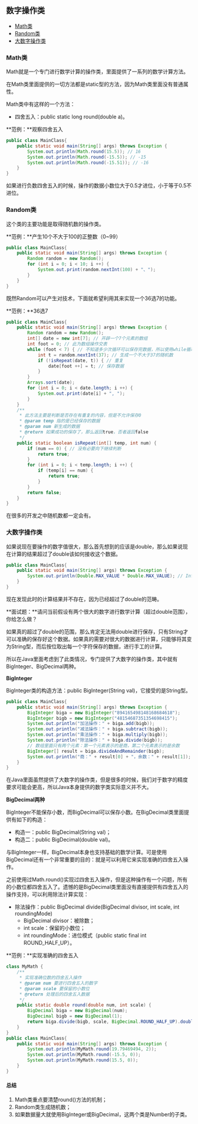 ## 数字操作类

* [Math类](/chapter-3/section-6.md#Math类)
* [Random类](/chapter-3/section-6.md#Random类)
* [大数字操作类](/chapter-3/section-6.md#大数字操作类)

### Math类

Math就是一个专门进行数学计算的操作类，里面提供了一系列的数学计算方法。

在Math类里面提供的一切方法都是static型的方法，因为Math类里面没有普通属性。

Math类中有这样的一个方法：
* 四舍五入：public static long round(double a)。

**范例：**观察四舍五入
```java
public class MainClass{ 
	public static void main(String[] args) throws Exception {
		System.out.println(Math.round(15.5)); // 16
		System.out.println(Math.round(-15.5)); // -15
		System.out.println(Math.round(-15.51)); // -16
	}
}
```

如果进行负数四舍五入的时候，操作的数据小数位大于0.5才进位，小于等于0.5不进位。

### Random类

这个类的主要功能是取得随机数的操作类。

**范例：**产生10个不大于100的正整数（0~99）

```java
public class MainClass{ 
	public static void main(String[] args) throws Exception {
		Random random = new Random();
		for (int i = 0; i < 10; i ++) {
			System.out.print(random.nextInt(100) + "、");
		}
	}
}
```

既然Random可以产生对技术，下面就希望利用其来实现一个36选7的功能。

**范例：**36选7
```java
public class MainClass{ 
	public static void main(String[] args) throws Exception {
		Random random = new Random();
		int[] date = new int[7]; // 开辟一个7个元素的数组
		int foot = 0; // 此为数组操作交表
		while (foot < 7) { // 不知道多少次循环可以保存完数据，所以使用while循环
			int t = random.nextInt(37); // 生成一个不大于37的随机数
			if (!isRepeat(date, t)) { // 重复
				date[foot ++] = t; // 保存数据
			}
		}
		Arrays.sort(date);
		for (int i = 0; i < date.length; i ++) {
			System.out.print(date[i] + ", ");
		}
	}
	/**
	 * 此方法主要是判断是否存在有重复的内容，但是不允许保存0
	 * @param temp 指的是已经保存的数据
	 * @param num 新生成的数据
	 * @return 如果成功的保存了，那么返回true，否者返回false
	 */
	public static boolean isRepeat(int[] temp, int num) {
		if (num == 0) { // 没有必要向下继续判断
			return true;
		}
		for (int i = 0; i < temp.length; i ++) {
			if (temp[i] == num) {
				return true;
			}
		}
		return false;
	}
}
```

在很多的开发之中随机数都一定会有。

### 大数字操作类

如果说现在要操作的数字值很大，那么首先想到的应该是double，那么如果说现在计算的结果超过了double该如何接收这个数据。
```java
public class MainClass{ 
	public static void main(String[] args) throws Exception {
		System.out.println(Double.MAX_VALUE * Double.MAX_VALUE); // Infinity
	}
}
```

现在发现此时的计算结果并不存在，因为已经超过了double的范畴。

**面试题：**请问当前假设有两个很大的数字进行数学计算（超过double范围），你给怎么做？

如果真的超过了double的范围，那么肯定无法用double进行保存，只有String才可以准确的保存好这个数据。如果真的需要对很大的数据进行计算，只能够将其变为String型，而后按位取出每一个字符保存的数据，进行手工的计算。

所以在Java里面考虑到了此类情况，专门提供了大数字的操作类，其中就有BigInteger、BigDecimal两种。

**BigInteger**

BigInteger类的构造方法：public BigInteger(String val)，它接受的是String型。

```java
public class MainClass{ 
	public static void main(String[] args) throws Exception {
		BigInteger biga = new BigInteger("894165498148168684618");
		BigInteger bigb = new BigInteger("48154687351354698415");
		System.out.println("加法操作：" + biga.add(bigb));
		System.out.println("减法操作：" + biga.subtract(bigb));
		System.out.println("乘法操作：" + biga.multiply(bigb));
		System.out.println("除法操作：" + biga.divide(bigb));
		// 数组里面只有两个元素：第一个元素表示的是商，第二个元素表示的是余数
		BigInteger[] result = biga.divideAndRemainder(bigb);
		System.out.println("商：" + result[0] + "，余数：" + result[1]);
	}
}
```

在Java里面虽然提供了大数字的操作类，但是很多的时候，我们对于数字的精度要求可能会更高，所以Java本身提供的数字类实际意义并不大。

**BigDecimal两种**

BigInteger不能保存小数，而BigDecimal可以保存小数。在BigDecimal类里面提供有如下的构造：

* 构造一：public BigDecimal(String val)；
* 构造二：public BigDecimal(double val)。

与BigInteger一样，BigDecimal本身也支持基础的数学计算。可是使用BigDecimal还有一个非常重要的目的：就是可以利用它来实现准确的四舍五入操作。

之前使用过Math.round()实现过四舍五入操作，但是这种操作有一个问题，所有的小数位都四舍五入了。遗憾的是BigDecimal类里面没有直接提供有四舍五入的操作支持，可以利用除法计算实现：

* 除法操作：public BigDecimal divide(BigDecimal divisor, int scale, int roundingMode)
  * BigDecimal divisor：被除数；
  * int scale：保留的小数位；
  * int roundingMode：进位模式（public static final int ROUND_HALF_UP）。

**范例：**实现准确的四舍五入
```java
class MyMath {
	/**
	 * 实现准确位数的四舍五入操作
	 * @param num 要进行四舍五入的数字
	 * @param scale 要保留的小数位
	 * @return 处理后的四舍五入数据
	 */
	public static double round(double num, int scale) {
		BigDecimal biga = new BigDecimal(num);
		BigDecimal bigb = new BigDecimal(1);
		return biga.divide(bigb, scale, BigDecimal.ROUND_HALF_UP).doubleValue();
	}
}
public class MainClass{ 
	public static void main(String[] args) throws Exception {
		System.out.println(MyMath.round(19.79469494, 2));
		System.out.println(MyMath.round(-15.5, 0));
		System.out.println(MyMath.round(15.5, 0));
	}
}
```

#### 总结

1. Math类重点要清楚round()方法的机制；
2. Random类生成随机数；
3. 如果数据量大就使用BigInteger或BigDecimal，这两个类是Number的子类。


